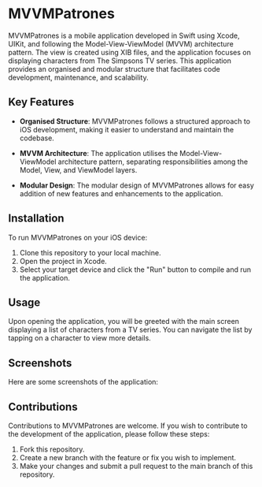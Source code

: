 # MVVMPatrones

MVVMPatrones is a mobile application developed in Swift using Xcode, UIKit, and following the Model-View-ViewModel (MVVM) architecture pattern. The view is created using XIB files, and the application focuses on displaying characters from The Simpsons TV series. This application provides an organised and modular structure that facilitates code development, maintenance, and scalability.


## Key Features

- **Organised Structure**: MVVMPatrones follows a structured approach to iOS development, making it easier to understand and maintain the codebase.

- **MVVM Architecture**: The application utilises the Model-View-ViewModel architecture pattern, separating responsibilities among the Model, View, and ViewModel layers.

- **Modular Design**: The modular design of MVVMPatrones allows for easy addition of new features and enhancements to the application.

## Installation

To run MVVMPatrones on your iOS device:

1. Clone this repository to your local machine.
2. Open the project in Xcode.
3. Select your target device and click the "Run" button to compile and run the application.

## Usage

Upon opening the application, you will be greeted with the main screen displaying a list of characters from a TV series. You can navigate the list by tapping on a character to view more details.


## Screenshots

Here are some screenshots of the application:



## Contributions

Contributions to MVVMPatrones are welcome. If you wish to contribute to the development of the application, please follow these steps:

1. Fork this repository.
2. Create a new branch with the feature or fix you wish to implement.
3. Make your changes and submit a pull request to the main branch of this repository.


